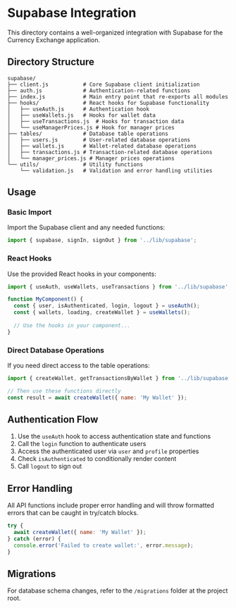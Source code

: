 # Supabase Integration

This directory contains a well-organized integration with Supabase for the Currency Exchange application.

## Directory Structure

```
supabase/
├── client.js           # Core Supabase client initialization
├── auth.js             # Authentication-related functions
├── index.js            # Main entry point that re-exports all modules
├── hooks/              # React hooks for Supabase functionality
│   ├── useAuth.js      # Authentication hook
│   ├── useWallets.js   # Hooks for wallet data
│   ├── useTransactions.js  # Hooks for transaction data
│   └── useManagerPrices.js # Hook for manager prices
├── tables/             # Database table operations
│   ├── users.js        # User-related database operations
│   ├── wallets.js      # Wallet-related database operations
│   ├── transactions.js # Transaction-related database operations
│   └── manager_prices.js # Manager prices operations
└── utils/              # Utility functions
    └── validation.js   # Validation and error handling utilities
```

## Usage

### Basic Import

Import the Supabase client and any needed functions:

```javascript
import { supabase, signIn, signOut } from '../lib/supabase';
```

### React Hooks

Use the provided React hooks in your components:

```javascript
import { useAuth, useWallets, useTransactions } from '../lib/supabase';

function MyComponent() {
  const { user, isAuthenticated, login, logout } = useAuth();
  const { wallets, loading, createWallet } = useWallets();
  
  // Use the hooks in your component...
}
```

### Direct Database Operations

If you need direct access to the table operations:

```javascript
import { createWallet, getTransactionsByWallet } from '../lib/supabase';

// Then use these functions directly
const result = await createWallet({ name: 'My Wallet' });
```

## Authentication Flow

1. Use the `useAuth` hook to access authentication state and functions
2. Call the `login` function to authenticate users
3. Access the authenticated user via `user` and `profile` properties
4. Check `isAuthenticated` to conditionally render content
5. Call `logout` to sign out

## Error Handling

All API functions include proper error handling and will throw formatted errors that can be caught in try/catch blocks.

```javascript
try {
  await createWallet({ name: 'My Wallet' });
} catch (error) {
  console.error('Failed to create wallet:', error.message);
}
```

## Migrations

For database schema changes, refer to the `/migrations` folder at the project root.